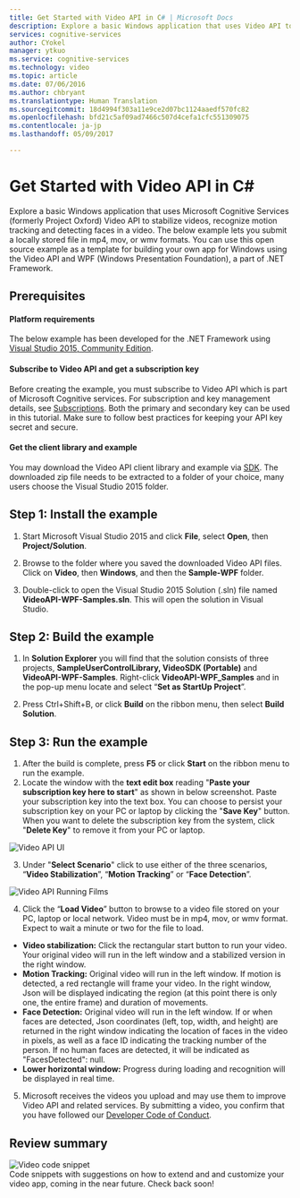 ```yaml
---
title: Get Started with Video API in C# | Microsoft Docs
description: Explore a basic Windows application that uses Video API to stabilize videos, recognize motion tracking, and detect faces in a video.
services: cognitive-services
author: CYokel
manager: ytkuo
ms.service: cognitive-services
ms.technology: video
ms.topic: article
ms.date: 07/06/2016
ms.author: chbryant
ms.translationtype: Human Translation
ms.sourcegitcommit: 18d4994f303a11e9ce2d07bc1124aaedf570fc82
ms.openlocfilehash: bfd21c5af09ad7466c507d4cefa1cfc551309075
ms.contentlocale: ja-jp
ms.lasthandoff: 05/09/2017

---
```


# <a name="get-started-with-video-api-in-c35"></a>Get Started with Video API in C&#35;

Explore a basic Windows application that uses Microsoft Cognitive Services (formerly Project Oxford) Video API to stabilize videos, recognize motion tracking and detecting faces in a video. The below example lets you submit a locally stored file in mp4, mov, or wmv formats. You can use this open source example as a template for building your own app for Windows using the Video API and WPF (Windows Presentation Foundation), a part of .NET Framework.

## <a name="Prerequisites"></a>Prerequisites  
#### <a name="platform-requirements"></a>Platform requirements
  The below example has been developed for the .NET Framework using [Visual Studio 2015, Community Edition](https://www.visualstudio.com/products/visual-studio-community-vs).  
#### <a name="subscribe-to-video-api-and-get-a-subscription-key"></a>Subscribe to Video API and get a subscription key 
  Before creating the example, you must subscribe to Video API which is part of Microsoft Cognitive services. For subscription and key management details, see [Subscriptions](https://azure.microsoft.com/en-us/try/cognitive-services/). Both the primary and secondary key can be used in this tutorial. Make sure to follow best practices for keeping your API key secret and secure. 
#### <a name="get-the-client-library-and-example"></a>Get the client library and example
  You may download the Video API client library and example via [SDK](https://www.github.com/microsoft/cognitive-video-windows). The downloaded zip file needs to be extracted to a folder of your choice, many users choose the Visual Studio 2015 folder.

## <a name="Step1"></a>Step 1: Install the example
1.    Start Microsoft Visual Studio 2015 and click **File**, select **Open**, then **Project/Solution**.

2.    Browse to the folder where you saved the downloaded Video API files. Click on **Video**, then **Windows**, and then the **Sample-WPF** folder.
3.    Double-click to open the Visual Studio 2015 Solution (.sln) file named **VideoAPI-WPF-Samples.sln**. This will open the solution in Visual Studio.

## <a name="Step2"></a>Step 2: Build the example  
1.    In **Solution Explorer** you will find that the solution consists of three projects, **SampleUserControlLibrary, VideoSDK (Portable)** and **VideoAPI-WPF-Samples**. Right-click **VideoAPI-WPF_Samples** and in the pop-up menu locate and select “**Set as StartUp Project**”.

2.    Press Ctrl+Shift+B, or click **Build** on the ribbon menu, then select **Build Solution**.

## <a name="Step3"></a>Step 3: Run the example
1.    After the build is complete, press **F5** or click **Start** on the ribbon menu to run the example.  
2.    Locate the window with the **text edit box** reading "**Paste your subscription key here to start**" as shown in below screenshot. Paste your subscription key into the text box. You can choose to persist your subscription key on your PC or laptop by clicking the "**Save Key**" button. When you want to delete the subscription key from the system, click "**Delete Key**" to remove it from your PC or laptop.

  ![Video API UI](./Images/VideoAPI.PNG)

3.    Under "**Select Scenario**" click to use either of the three scenarios, “**Video Stabilization**”, “**Motion Tracking**” or “**Face Detection**”. 

  ![Video API Running Films](./Images/VideoAPiInterface.PNG)  

4.    Click the “**Load Video**” button to browse to a video file stored on your PC, laptop or local network. Video must be in mp4, mov, or wmv format. Expect to wait a minute or two for the file to load.
  * **Video stabilization:** Click the rectangular start button to run your video. Your original video will run in the left window and a stabilized version in the right window.
  * **Motion Tracking:** Original video will run in the left window. If motion is detected, a red rectangle will frame your video. In the right window, Json will be displayed indicating the region (at this point there is only one, the entire frame) and duration of movements.
  * **Face Detection:** Original video will run in the left window. If or when faces are detected, Json coordinates (left, top, width, and height) are returned in the right window indicating the location of faces in the video in pixels, as well as a face ID indicating the tracking number of the person. If no human faces are detected, it will be indicated as "FacesDetected": null.
  * **Lower horizontal window:** Progress during loading and recognition will be displayed in real time.  
5. Microsoft receives the videos you upload and may use them to improve Video API and related services. By submitting a video, you confirm that you have followed our [Developer Code of Conduct](https://azure.microsoft.com/en-us/support/legal/developer-code-of-conduct/).

## <a name="Review"></a>Review summary

![Video code snippet](./Images/VideoCodesnippet.PNG)  
Code snippets with suggestions on how to extend and and customize your video app, coming in the near future. Check back soon!   

